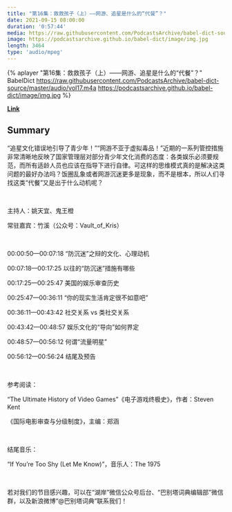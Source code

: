 ```yaml
---
title: "第16集：救救孩子（上）——网游、追星是什么的“代餐”？"
date: 2021-09-15 08:00:00
duration: '0:57:44'
media: https://raw.githubusercontent.com/PodcastsArchive/babel-dict-source/master/audio/vol17.m4a
image: https://podcastsarchive.github.io/babel-dict/image/img.jpg
length: 3464
type: 'audio/mpeg'
---
```


{% aplayer "第16集：救救孩子（上）——网游、追星是什么的“代餐”？" BabelDict  https://raw.githubusercontent.com/PodcastsArchive/babel-dict-source/master/audio/vol17.m4a https://podcastsarchive.github.io/babel-dict/image/img.jpg %}

**[Link](https://www.xiaoyuzhoufm.com/episode/6141a8910fe31888d3532ec1)**

## Summary
<p>“追星文化错误地引导了青少年！”“网游不亚于虚拟毒品！”近期的一系列管控措施非常清晰地反映了国家管理层对部分青少年文化消费的态度：各类娱乐必须要规范，而所有适龄人员也应该在指导下进行自律。可这样的思维模式真的是解决这类问题的最好办法吗？饭圈乱象或者网游沉迷更多是现象，而不是根本，所以人们寻找这类“代餐”又是出于什么动机呢？</p><p><br /></p><p>主持人：姚天宜、鬼王橙</p><p>常驻嘉宾：竹溪（公众号：Vault_of_Kris）</p><p><br /></p><p>00:00:50—00:07:18 “防沉迷”之辩的文化、心理动机</p><p>00:07:18—00:17:25 以往的“防沉迷”措施有哪些</p><p>00:17:25—00:25:47 美国的娱乐审查历史</p><p>00:25:47—00:36:11 “你的现实生活肯定很不如意吧”</p><p>00:36:11—00:43:42 社交关系 vs 类社交关系</p><p>00:43:42—00:48:57 娱乐文化的“导向”如何界定</p><p>00:48:57—00:56:12 何谓“流量明星”</p><p>00:56:12—00:56:24 结尾及预告</p><p><br /></p><p>参考阅读：</p><p>“The Ultimate History of Video Games”《电子游戏终极史》，作者：Steven Kent</p><p>《国际电影审查与分级制度》，主编：郑涵</p><p><br /></p><p>结尾音乐：</p><p>“If You’re Too Shy (Let Me Know)”，音乐人：The 1975</p><p><br /></p><p>若对我们的节目感兴趣，可以在“湖岸”微信公众号后台、“巴别塔词典编辑部”微信群，以及新浪微博“@巴别塔词典”联系我们！</p>
    